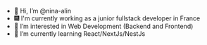 - 👋 Hi, I’m @nina-alin
- 🎆 I'm currently working as a junior fullstack developer in France
- 👀 I’m interested in Web Development (Backend and Frontend)
- 🌱 I’m currently learning React/NextJs/NestJs

<!---
nina-alin/nina-alin is a ✨ special ✨ repository because its `README.md` (this file) appears on your GitHub profile.
You can click the Preview link to take a look at your changes.
--->
